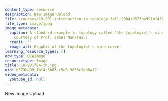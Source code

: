 ```yaml
---
content_type: resource
description: New image Upload
file: /courses/18-901-introduction-to-topology-fall-2004/d573ba991bf43b83c5e63856c1db8af2_18-901f04-th.jpg
file_type: image/jpeg
image_metadata:
  caption: A standard example in topology called "the topologist's sine curve." (Image
    courtesy of Prof. James Munkres.)
  credit: ''
  image-alt: Graphic of the topologist's sine curve.
learning_resource_types: []
ocw_type: OCWImage
resourcetype: Image
title: 18-901f04-th.jpg
uid: d573ba99-1bf4-3b83-c5e6-3856c1db8af2
video_metadata:
  youtube_id: null
---
```

New image Upload

